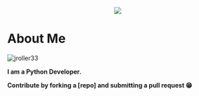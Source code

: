 <p align="center">
 <img src="https://www.bleepstatic.com/content/hl-images/2021/05/10/GitHub-headpic.jpg" align="fit"/>
</p>

# About Me

<p align="left"> <img src="https://komarev.com/ghpvc/?username=jroller33&label=Profile%20views&color=0e75b6&style=for-the-badge" alt="jroller33" /> </p>


**I am a Python Developer.**
<br />

**Contribute by forking a [repo] and submitting a pull request 😁**

<!DOCTYPE HTML PUBLIC "-//W3C//DTD HTML 4.01//EN"
    "http://www.w3.org/TR/html4/strict.dtd">

    
</html>
